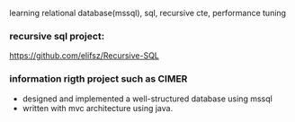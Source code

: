 learning relational database(mssql), sql, recursive cte, performance tuning

### recursive sql project:
https://github.com/elifsz/Recursive-SQL

### information rigth project such as CIMER
- designed and implemented a well-structured database using mssql
- written with mvc architecture using java.
